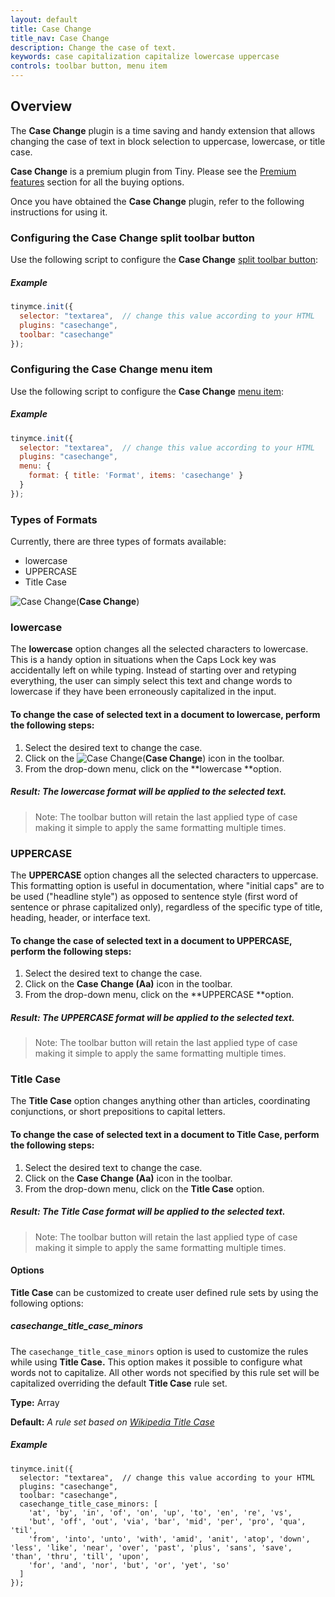 ```yaml
---
layout: default
title: Case Change
title_nav: Case Change
description: Change the case of text.
keywords: case capitalization capitalize lowercase uppercase
controls: toolbar button, menu item
---
```


## Overview

The **Case Change** plugin is a time saving and handy extension that allows changing the case of text in block selection to uppercase, lowercase, or title case.

**Case Change** is a premium plugin from Tiny. Please see the [Premium features]({{site.baseurl}}/enterprise/casechange/) section for all the buying options.

Once you have obtained the **Case Change** plugin, refer to the following instructions for using it.

### Configuring the Case Change split toolbar button

Use the following script to configure the **Case Change** [split toolbar button]({{site.baseurl}}/ui-components/typesoftoolbarbuttons/#splitbutton):

##### Example

```js
tinymce.init({
  selector: "textarea",  // change this value according to your HTML
  plugins: "casechange",
  toolbar: "casechange"
});
```

### Configuring the Case Change menu item

Use the following script to configure the **Case Change** [menu item]({{site.baseurl}}/ui-components/menuitems/):

##### Example

```js
tinymce.init({
  selector: "textarea",  // change this value according to your HTML
  plugins: "casechange",
  menu: {
    format: { title: 'Format', items: 'casechange' }
  }
});
```


### Types of Formats

Currently, there are three types of formats available:

* lowercase
* UPPERCASE
* Title Case

![**Case Change**]({{site.baseurl}}/images/casechange.png)(**Case Change**)

### lowercase

The **lowercase** option changes all the selected characters to lowercase. This is a handy option in situations when the Caps Lock key was accidentally left on while typing. Instead of starting over and retyping everything, the user can simply select this text and change words to lowercase if they have been erroneously capitalized in the input.


#### To change the case of selected text in a document to lowercase, perform the following steps:

1. Select the desired text to change the case.
2. Click on the ![**Case Change**]({{site.baseurl}}/images/casechangeicon.png)(**Case Change**) icon in the toolbar.
3. From the drop-down menu, click on the **lowercase **option.


##### Result: The lowercase format will be applied to the selected text.

> Note: The toolbar button will retain the last applied type of case making it simple to apply the same formatting multiple times.

### UPPERCASE

The **UPPERCASE** option changes all the selected characters to uppercase. This formatting option is useful in documentation, where "initial caps" are to be used ("headline style") as opposed to sentence style (first word of sentence or phrase capitalized only), regardless of the specific type of title, heading, header, or interface text.

#### To change the case of selected text in a document to UPPERCASE, perform the following steps:

1. Select the desired text to change the case.
2. Click on the **Case Change (Aa)** icon in the toolbar.
3. From the drop-down menu, click on the **UPPERCASE **option.

##### Result: The UPPERCASE format will be applied to the selected text.

> Note: The toolbar button will retain the last applied type of case making it simple to apply the same formatting multiple times.

### Title Case

The **Title Case** option changes anything other than articles, coordinating conjunctions, or short prepositions to capital letters.

#### To change the case of selected text in a document to Title Case, perform the following steps:

1. Select the desired text to change the case.
2. Click on the **Case Change (Aa)** icon in the toolbar.
3. From the drop-down menu, click on the **Title Case** option.


##### Result: The Title Case format will be applied to the selected text.

> Note: The toolbar button will retain the last applied type of case making it simple to apply the same formatting multiple times.

#### **Options**

**Title Case** can be customized to create user defined rule sets by using the following options:

##### **casechange_title_case_minors**

The `casechange_title_case_minors` option is used to customize the rules while using **Title Case.** This option makes it possible to configure what words not to capitalize. All other words not specified by this rule set will be capitalized overriding the default **Title Case** rule set.

**Type:** Array

**Default:** _A rule set based on [Wikipedia Title Case](https://titlecaseconverter.com/rules/#WP)_

##### **Example**

```
tinymce.init({
  selector: "textarea",  // change this value according to your HTML
  plugins: "casechange",
  toolbar: "casechange",
  casechange_title_case_minors: [
    'at', 'by', 'in', 'of', 'on', 'up', 'to', 'en', 're', 'vs',
    'but', 'off', 'out', 'via', 'bar', 'mid', 'per', 'pro', 'qua', 'til',
    'from', 'into', 'unto', 'with', 'amid', 'anit', 'atop', 'down', 'less', 'like', 'near', 'over', 'past', 'plus', 'sans', 'save', 'than', 'thru', 'till', 'upon',
    'for', 'and', 'nor', 'but', 'or', 'yet', 'so'
  ]
});
```